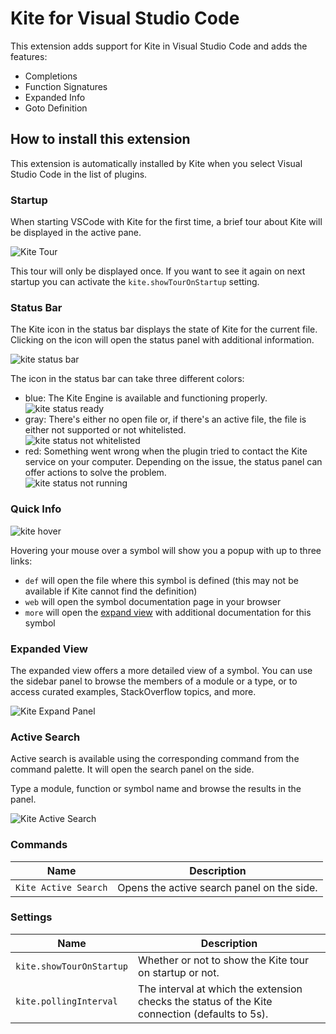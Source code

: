 # Kite for Visual Studio Code

This extension adds support for Kite in Visual Studio Code and adds the features:

- Completions
- Function Signatures
- Expanded Info
- Goto Definition 

## How to install this extension

This extension is automatically installed by Kite when you select Visual Studio Code in the list of plugins.

### Startup

When starting VSCode with Kite for the first time, a brief tour about Kite will be displayed in the active pane.

![Kite Tour](./docs/images/kite-tour.png)

This tour will only be displayed once. If you want to see it again on next startup you can activate the `kite.showTourOnStartup` setting.

### Status Bar

The Kite icon in the status bar displays the state of Kite for the current file. Clicking on the icon will open the status panel with additional information.

![kite status bar](./docs/images/kite-status-bar.png)

The icon in the status bar can take three different colors:

- blue: The Kite Engine is available and functioning properly.<br/>![kite status ready](./docs/images/kite-status-ready.png)
- gray: There's either no open file or, if there's an active file, the file is either not supported or not whitelisted.<br/>![kite status not whitelisted](./docs/images/kite-status-non-whitelisted.png)
- red: Something went wrong when the plugin tried to contact the Kite service on your computer. Depending on the issue, the status panel can offer actions to solve the problem.<br/>![kite status not running](./docs/images/kite-status-not-running.png)

### Quick Info

![kite hover](./docs/images/kite-hover.png)

Hovering your mouse over a symbol will show you a popup with up to three links:

- `def` will open the file where this symbol is defined (this may not be available if Kite cannot find the definition)
- `web` will open the symbol documentation page in your browser
- `more` will open the [expand view](#expand-view) with additional documentation for this symbol

### Expanded View

The expanded view offers a more detailed view of a symbol. You can use the sidebar panel to browse the members of a module or a type, or to access curated examples, StackOverflow topics, and more.

![Kite Expand Panel](./docs/images/kite-expand-panel.png)

### Active Search

Active search is available using the corresponding command from the command palette. It will open the search panel on the side.

Type a module, function or symbol name and browse the results in the panel.

![Kite Active Search](./docs/images/kite-active-search.png)

### Commands

|Name|Description|
|---|---|
|`Kite Active Search`|Opens the active search panel on the side.|

### Settings

|Name|Description|
|---|---|
|`kite.showTourOnStartup`|Whether or not to show the Kite tour on startup or not.|
|`kite.pollingInterval`|The interval at which the extension checks the status of the Kite connection (defaults to 5s).|
